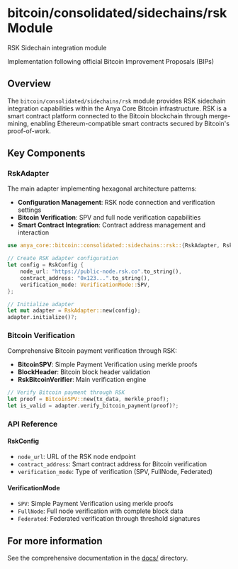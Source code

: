 # bitcoin/consolidated/sidechains/rsk Module

RSK Sidechain integration module

Implementation following official Bitcoin Improvement Proposals (BIPs)

## Overview

The `bitcoin/consolidated/sidechains/rsk` module provides RSK sidechain integration capabilities within the Anya Core Bitcoin infrastructure. RSK is a smart contract platform connected to the Bitcoin blockchain through merge-mining, enabling Ethereum-compatible smart contracts secured by Bitcoin's proof-of-work.

## Key Components

### RskAdapter

The main adapter implementing hexagonal architecture patterns:

- **Configuration Management**: RSK node connection and verification settings
- **Bitcoin Verification**: SPV and full node verification capabilities
- **Smart Contract Integration**: Contract address management and interaction

```rust
use anya_core::bitcoin::consolidated::sidechains::rsk::{RskAdapter, RskConfig, VerificationMode};

// Create RSK adapter configuration
let config = RskConfig {
    node_url: "https://public-node.rsk.co".to_string(),
    contract_address: "0x123...".to_string(),
    verification_mode: VerificationMode::SPV,
};

// Initialize adapter
let mut adapter = RskAdapter::new(config);
adapter.initialize()?;
```

### Bitcoin Verification

Comprehensive Bitcoin payment verification through RSK:

- **BitcoinSPV**: Simple Payment Verification using merkle proofs
- **BlockHeader**: Bitcoin block header validation
- **RskBitcoinVerifier**: Main verification engine

```rust
// Verify Bitcoin payment through RSK
let proof = BitcoinSPV::new(tx_data, merkle_proof);
let is_valid = adapter.verify_bitcoin_payment(proof)?;
```

### API Reference

#### RskConfig

- `node_url`: URL of the RSK node endpoint
- `contract_address`: Smart contract address for Bitcoin verification
- `verification_mode`: Type of verification (SPV, FullNode, Federated)

#### VerificationMode

- `SPV`: Simple Payment Verification using merkle proofs
- `FullNode`: Full node verification with complete block data
- `Federated`: Federated verification through threshold signatures

## For more information

See the comprehensive documentation in the [docs/](../../../docs/) directory.
